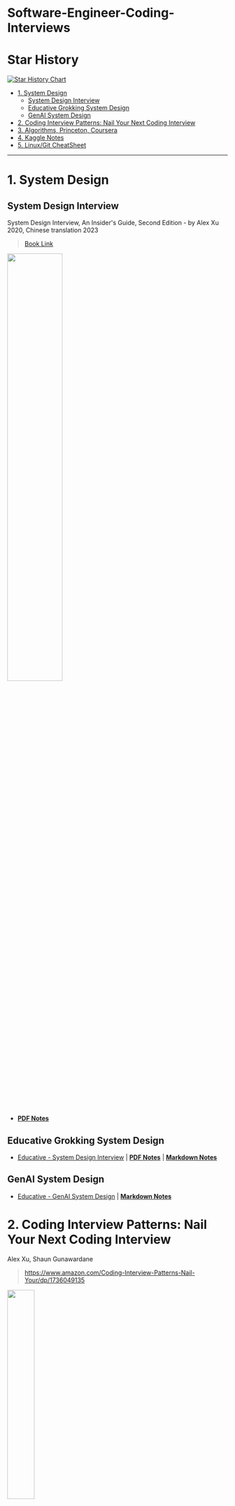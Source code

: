 
# Software-Engineer-Coding-Interviews

# Star History

[![Star History Chart](https://api.star-history.com/svg?repos=junfanz1/Coding-Interview-Practices&type=Date)](https://star-history.com/#junfanz1/Coding-Interview-Practices&Date)

<!-- TOC start (generated with https://github.com/derlin/bitdowntoc) -->

- [1. System Design](#1-system-design)
   * [System Design Interview](#system-design-interview)
   * [Educative Grokking System Design](#educative-grokking-system-design)
   * [GenAI System Design](#genai-system-design)
- [2. Coding Interview Patterns: Nail Your Next Coding Interview](#2-coding-interview-patterns-nail-your-next-coding-interview)
- [3. Algorithms, Princeton, Coursera](#3-algorithms-princeton-coursera)
- [4. Kaggle Notes](#4-kaggle-notes)
- [5. Linux/Git CheatSheet](#5-linuxgit-cheatsheet)

<!-- TOC end -->

---

<!-- TOC --><a name="1-system-design"></a>
# 1. System Design

<!-- TOC --><a name="system-design-interview"></a>
## System Design Interview

System Design Interview, An Insider's Guide, Second Edition - by Alex Xu 2020, Chinese translation 2023

> [Book Link](https://www.amazon.com/System-Design-Interview-insiders-Second/dp/B08CMF2CQF)


<img src="https://github.com/user-attachments/assets/8cfad2aa-2ad3-4c97-af88-79c98f369e33" width="50%" height="50%">

- [__PDF Notes__](https://github.com/junfanz1/Quant-Books-Notes/blob/main/System%20Design/Notes%20on%20System%20Design.pdf)

<!-- TOC --><a name="educative-grokking-system-design"></a>
## Educative Grokking System Design

- [Educative - System Design Interview](https://www.educative.io/verify-certificate/B86jYxWPP3JhA8lAZw0B2Mhr92YjJNmG5Ty) | [__PDF Notes__](https://github.com/junfanz1/CS-Online-Course-Notes/blob/main/Grokking%20the%20System%20Design%20Interview/Grokking%20the%20System%20Design%20Interview.pdf) | [__Markdown Notes__](https://github.com/junfanz1/CS-Online-Course-Notes/blob/main/Grokking%20the%20System%20Design%20Interview/Grokking%20the%20System%20Design%20Interview.md)

<!-- TOC --><a name="genai-system-design"></a>
## GenAI System Design

- [Educative - GenAI System Design](https://www.educative.io/verify-certificate/RgxzXQFQkKyYgKrGjTX1RQpE9J3vT6) | [__Markdown Notes__](https://github.com/junfanz1/AI-LLM-ML-CS-Quant-Readings/blob/main/System%20Design/GenAI%20System%20Design.md)

<!-- TOC --><a name="2-coding-interview-patterns-nail-your-next-coding-interview"></a>
# 2. Coding Interview Patterns: Nail Your Next Coding Interview

Alex Xu, Shaun Gunawardane

> https://www.amazon.com/Coding-Interview-Patterns-Nail-Your/dp/1736049135

<img src="https://github.com/user-attachments/assets/ec6ea72a-3d99-4c13-9086-3c1f3e9256b0" width="35%" height="35%">

- [__Markdown Notes__](https://github.com/junfanz1/Coding-Interview-Practices/blob/main/Coding%20Interview%20Patterns:%20Nail%20Your%20Next%20Coding%20Interview/Coding%20Interview%20Patterns,%20Alex%20Xu.md)

- [__Bonus PDF of the Book__](https://github.com/junfanz1/Coding-Interview-Practices/blob/main/Coding%20Interview%20Patterns%3A%20Nail%20Your%20Next%20Coding%20Interview/Bonus_Pdf.pdf)

<!-- TOC --><a name="3-algorithms-princeton-coursera"></a>
# 3. Algorithms, Princeton, Coursera

Algorithm Part I and Part II, by Robert Sedgewick and Kevin Wayne at Princeton.

> Char 1-6: https://www.coursera.org/learn/algorithms-part1/

> Char 7-12: https://www.coursera.org/learn/algorithms-part2/

- [__PDF Notes__](https://github.com/junfanz1/CS-Online-Course-Notes/blob/main/Princeton%20Algorithm/Princeton%20Algorithm%20Coursera%20Notes%20Junfan%20Zhu.pdf)

- [__Markdown Notes__](https://github.com/junfanz1/CS-Online-Course-Notes/blob/main/Princeton%20Algorithm/Princeton%20Algorithm%20Coursera%20Notes.md)

<!-- TOC --><a name="4-kaggle-notes"></a>
# 4. Kaggle Notes

Kaggle Mini-courses.

> https://www.kaggle.com/learn

- [__PDF Notes__](https://github.com/junfanz1/CS-Online-Course-Notes/blob/main/Kaggle%20Course%20Notes/Kaggle%20Course%20Notes.pdf)

- [__Markdown Notes__](https://github.com/junfanz1/CS-Online-Course-Notes/blob/main/Kaggle%20Course%20Notes/Kaggle%20Course%20Notes.md)


<!-- TOC --><a name="5-linuxgit-cheatsheet"></a>
# 5. Linux/Git CheatSheet

- [__PDF Notes__](https://github.com/junfanz1/Coding-Interview-Practices/blob/main/Linux/Essential%20Linux.pdf)

---

Connect me: 
[LinkedIn](https://www.linkedin.com/in/junfan-zhu/)

Leave a message to me:
[junfanzhu98@gmail.com](mailto:junfanzhu98@gmail.com)

---

Future Readings:

TBD
